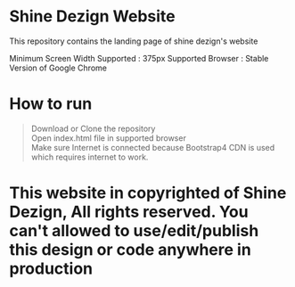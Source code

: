 # Shine Dezign Website
 This repository contains the landing page of shine dezign's website

Minimum Screen Width Supported : 375px
Supported Browser : Stable Version of Google Chrome

# How to run
> Download or Clone the repository  
> Open index.html file in supported browser  
> Make sure Internet is connected because Bootstrap4 CDN is used which requires internet to work.  

# This website in copyrighted of Shine Dezign, All rights reserved. You can't allowed to use/edit/publish this design or code anywhere in production
